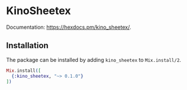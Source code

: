 # KinoSheetex

Documentation: <https://hexdocs.pm/kino_sheetex/>.

## Installation

The package can be installed by adding `kino_sheetex` to `Mix.install/2`.

```elixir
Mix.install([
  {:kino_sheetex, "~> 0.1.0"}
])
```
